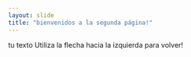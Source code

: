 ```yaml
---
layout: slide
title: "bienvenidos a la segunda página!"
---
```

tu texto
Utiliza la flecha hacia la izquierda para volver!
